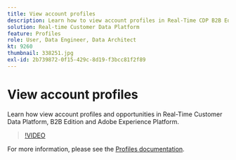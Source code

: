 ```yaml
---
title: View account profiles
description: Learn how to view account profiles in Real-Time CDP B2B Edition.
solution: Real-time Customer Data Platform
feature: Profiles
role: User, Data Engineer, Data Architect
kt: 9260
thumbnail: 338251.jpg
exl-id: 2b739872-0f15-429c-8d19-f3bcc81f2f89
---
```

# View account profiles

Learn how view account profiles and opportunities in Real-Time Customer Data Platform, B2B Edition and Adobe Experience Platform.

>[!VIDEO](https://video.tv.adobe.com/v/338251?quality=12&learn=on)

For more information, please see the [Profiles documentation](https://experienceleague.adobe.com/docs/experience-platform/rtcdp/profile/profile-browse.html).
